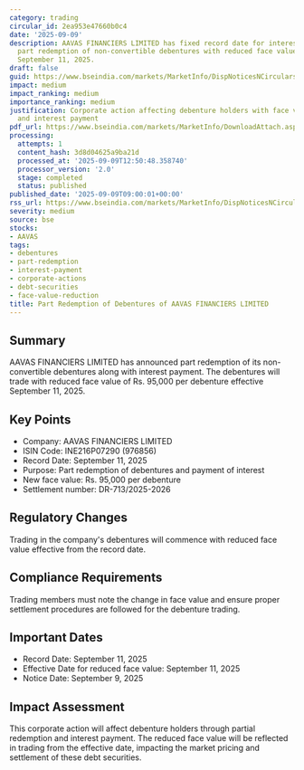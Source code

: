 ```yaml
---
category: trading
circular_id: 2ea953e47660b0c4
date: '2025-09-09'
description: AAVAS FINANCIERS LIMITED has fixed record date for interest payment and
  part redemption of non-convertible debentures with reduced face value effective
  September 11, 2025.
draft: false
guid: https://www.bseindia.com/markets/MarketInfo/DispNoticesNCirculars.aspx?Noticeid={901FAAC5-5E83-44E3-ADD4-C0794A18C1C3}&noticeno=20250909-22&dt=09/09/2025&icount=22&totcount=57&flag=0
impact: medium
impact_ranking: medium
importance_ranking: medium
justification: Corporate action affecting debenture holders with face value reduction
  and interest payment
pdf_url: https://www.bseindia.com/markets/MarketInfo/DownloadAttach.aspx?id=20250909-22&attachedId=
processing:
  attempts: 1
  content_hash: 3d8d04625a9ba21d
  processed_at: '2025-09-09T12:50:48.358740'
  processor_version: '2.0'
  stage: completed
  status: published
published_date: '2025-09-09T09:00:01+00:00'
rss_url: https://www.bseindia.com/markets/MarketInfo/DispNoticesNCirculars.aspx?Noticeid={901FAAC5-5E83-44E3-ADD4-C0794A18C1C3}&noticeno=20250909-22&dt=09/09/2025&icount=22&totcount=57&flag=0
severity: medium
source: bse
stocks:
- AAVAS
tags:
- debentures
- part-redemption
- interest-payment
- corporate-actions
- debt-securities
- face-value-reduction
title: Part Redemption of Debentures of AAVAS FINANCIERS LIMITED
---
```


## Summary

AAVAS FINANCIERS LIMITED has announced part redemption of its non-convertible debentures along with interest payment. The debentures will trade with reduced face value of Rs. 95,000 per debenture effective September 11, 2025.

## Key Points

- Company: AAVAS FINANCIERS LIMITED
- ISIN Code: INE216P07290 (976856)
- Record Date: September 11, 2025
- Purpose: Part redemption of debentures and payment of interest
- New face value: Rs. 95,000 per debenture
- Settlement number: DR-713/2025-2026

## Regulatory Changes

Trading in the company's debentures will commence with reduced face value effective from the record date.

## Compliance Requirements

Trading members must note the change in face value and ensure proper settlement procedures are followed for the debenture trading.

## Important Dates

- Record Date: September 11, 2025
- Effective Date for reduced face value: September 11, 2025
- Notice Date: September 9, 2025

## Impact Assessment

This corporate action will affect debenture holders through partial redemption and interest payment. The reduced face value will be reflected in trading from the effective date, impacting the market pricing and settlement of these debt securities.